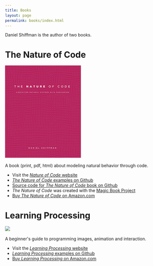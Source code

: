 ```yaml
---
title: Books
layout: page
permalink: books/index.html
---
```


Daniel Shiffman is the author of two books.

# The Nature of Code

![](noc_cover.png)

A book (print, pdf, html) about modeling natural behavior through code.

- Visit the [_Nature of Code_ website](http://natureofcode.com)
- [_The Nature of Code_ examples on Github](https://github.com/shiffman/The-Nature-of-Code-Examples)
- [Source code for _The Nature of Code_ book on Github](https://github.com/shiffman/The-Nature-of-Code)
- _The Nature of Code_ was created with the [Magic Book Project](https://github.com/runemadsen/Magic-Book-Project)
- [Buy _The Nature of Code_ on Amazon.com](http://www.amazon.com/Nature-Code-Simulating-Natural-Processing/dp/0985930802/ref=sr_1_2?s=books&ie=UTF8&qid=1372371874&sr=1-2)

# Learning Processing

![](http://placehold.it/250x300)

A beginner's guide to programming images, animation and interaction.

- Visit the [_Learning Processing_ website](http://learningprocessing.com)
- [_Learning Processing_ examples on Github](https://github.com/shiffman/LearningProcessing)
- [Buy _Learning Processing_ on Amazon.com](http://www.amazon.com/Learning-Processing-Beginners-Programming-Interaction/dp/0123736021/ref=sr_1_1?ie=UTF8&qid=1372371817&sr=8-1&keywords=learning+processing)